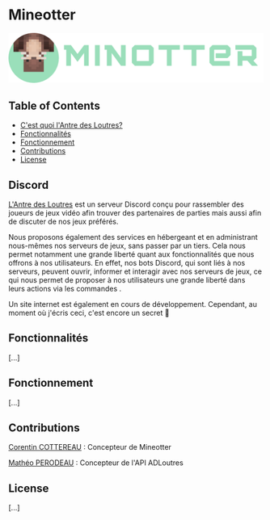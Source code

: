 # Mineotter

![mineotter-logo](https://github.com/Corentin-cott/mineotter-bot/blob/main/imgs/logo.png)

## Table of Contents

- [C'est quoi l'Antre des Loutres?](#Discord)
- [Fonctionnalités](#Fonctionnalités)
- [Fonctionnement](#Fonctionnement)
- [Contributions](#Contributions)
- [License](#license)

## Discord

[L'Antre des Loutres](https://discord.gg/k4ZBFVdntp) est un serveur Discord conçu pour rassembler des joueurs de jeux vidéo afin trouver des partenaires de parties mais aussi afin de discuter de nos jeux préférés.

Nous proposons également des services en hébergeant et en administrant nous-mêmes nos serveurs de jeux, sans passer par un tiers. Cela nous permet notamment une grande liberté quant aux fonctionnalités que nous offrons à nos utilisateurs. En effet, nos bots Discord, qui sont liés à nos serveurs, peuvent ouvrir, informer et interagir avec nos serveurs de jeux, ce qui nous permet de proposer à nos utilisateurs une grande liberté dans leurs actions via les commandes .

Un site internet est également en cours de développement. Cependant, au moment où j'écris ceci, c'est encore un secret 🤫

## Fonctionnalités

[...]

## Fonctionnement

[...]

## Contributions

[Corentin COTTEREAU](https://github.com/Corentin-cott) : Concepteur de Mineotter

[Mathéo PERODEAU](https://github.com/matheo-1712) : Concepteur de l'API ADLoutres

## License

[...]
